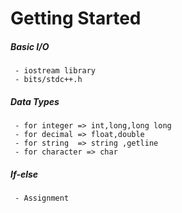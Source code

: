 # Getting Started
##### Basic I/O
     - iostream library
     - bits/stdc++.h 
##### Data Types
     - for integer => int,long,long long
     - for decimal => float,double
     - for string  => string ,getline
     - for character => char
##### If-else
     - Assignment
     